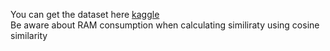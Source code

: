 You can get the dataset here <a href="https://www.kaggle.com/rounakbanik/the-movies-dataset" >kaggle</a>  
Be aware about RAM consumption when calculating similiraty using cosine similarity
